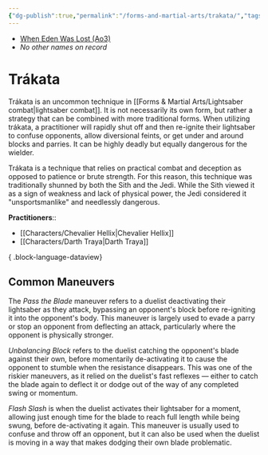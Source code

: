```yaml
---
{"dg-publish":true,"permalink":"/forms-and-martial-arts/trakata/","tags":["technique"],"noteIcon":"saber1"}
---
```


- [When Eden Was Lost (Ao3)](https://archiveofourown.org/works/19334440/chapters/45992584)
- *No other names on record*
# Trákata
Trákata is an uncommon technique in [[Forms & Martial Arts/Lightsaber combat\|lightsaber combat]]. It is not necessarily its own form, but rather a strategy that can be combined with more traditional forms. When utilizing trákata, a practitioner will rapidly shut off and then re-ignite their lightsaber to confuse opponents, allow diversional feints, or get under and around blocks and parries. It can be highly deadly but equally dangerous for the wielder. 

Trákata is a technique that relies on practical combat and deception as opposed to patience or brute strength. For this reason, this technique was traditionally shunned by both the Sith and the Jedi. While the Sith viewed it as a sign of weakness and lack of physical power, the Jedi considered it "unsportsmanlike" and needlessly dangerous. 

**Practitioners**::
- [[Characters/Chevalier Hellix\|Chevalier Hellix]]
- [[Characters/Darth Traya\|Darth Traya]]

{ .block-language-dataview}
## Common Maneuvers 
The *Pass the Blade* maneuver refers to a duelist deactivating their lightsaber as they attack, bypassing an opponent's block before re-igniting it into the opponent's body. This maneuver is largely used to evade a parry or stop an opponent from deflecting an attack, particularly where the opponent is physically stronger. 

*Unbalancing Block* refers to the duelist catching the opponent's blade against their own, before momentarily de-activating it to cause the opponent to stumble when the resistance disappears. This was one of the riskier maneuvers, as it relied on the duelist's fast reflexes — either to catch the blade again to deflect it or dodge out of the way of any completed swing or momentum. 

*Flash Slash* is when the duelist activates their lightsaber for a moment, allowing just enough time for the blade to reach full length while being swung, before de-activating it again. This maneuver is usually used to confuse and throw off an opponent, but it can also be used when the duelist is moving in a way that makes dodging their own blade problematic. 